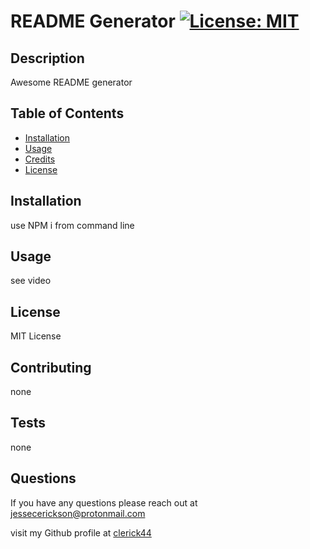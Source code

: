 # README Generator          [![License: MIT](https://img.shields.io/badge/License-MIT-yellow.svg)](https://opensource.org/licenses/MIT)

## Description                 
  Awesome README generator

## Table of Contents
- [Installation](#installation)
- [Usage](#usage)
- [Credits](#credits)
- [License](#license)

## Installation
use NPM i from command line

## Usage
see video

## License
MIT License

## Contributing
none

## Tests
none

## Questions
If you have any questions please reach out at <jessecerickson@protonmail.com>

visit my Github profile at [clerick44](https://github.com/clerick44)
